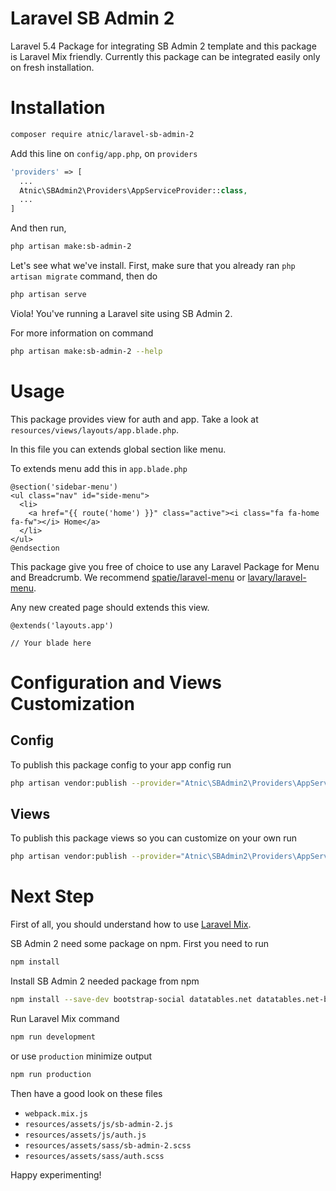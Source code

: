 # Laravel SB Admin 2
Laravel 5.4 Package for integrating SB Admin 2 template and this package is Laravel Mix friendly. Currently this package can be integrated easily only on fresh installation.

# Installation
```bash
composer require atnic/laravel-sb-admin-2
```
Add this line on ```config/app.php```, on  ```providers```
```php
'providers' => [
  ...
  Atnic\SBAdmin2\Providers\AppServiceProvider::class,
  ...
]
```
And then run,
```bash
php artisan make:sb-admin-2
```
Let's see what we've install. First, make sure that you already ran ```php artisan migrate``` command, then do
```bash
php artisan serve
```
Viola! You've running a Laravel site using SB Admin 2.

For more information on command
```bash
php artisan make:sb-admin-2 --help
```

# Usage
This package provides view for auth and app. Take a look at ```resources/views/layouts/app.blade.php```.

In this file you can extends global section like menu.

To extends menu add this in ```app.blade.php```
```blade
@section('sidebar-menu')
<ul class="nav" id="side-menu">
  <li>
    <a href="{{ route('home') }}" class="active"><i class="fa fa-home fa-fw"></i> Home</a>
  </li>
</ul>
@endsection
```

This package give you free of choice to use any Laravel Package for Menu and Breadcrumb. We recommend [spatie/laravel-menu](https://github.com/spatie/laravel-menu) or [lavary/laravel-menu](https://github.com/lavary/laravel-menu).

Any new created page should extends this view.
```blade
@extends('layouts.app')

// Your blade here
```

# Configuration and Views Customization
## Config
To publish this package config to your app config run
```bash
php artisan vendor:publish --provider="Atnic\SBAdmin2\Providers\AppServiceProvider" --tag="config"
```
## Views
To publish this package views so you can customize on your own run
```bash
php artisan vendor:publish --provider="Atnic\SBAdmin2\Providers\AppServiceProvider" --tag="views"
```

# Next Step
First of all, you should understand how to use [Laravel Mix](https://laravel.com/docs/5.4/mix).

SB Admin 2 need some package on npm. First you need to run
```bash
npm install
```

Install SB Admin 2 needed package from npm
```bash
npm install --save-dev bootstrap-social datatables.net datatables.net-bs datatables.net-responsive datatables.net-responsive-bs font-awesome metismenu raphael morris.js startbootstrap-sb-admin-2
```

Run Laravel Mix command
```bash
npm run development
```
or use ```production``` minimize output
```bash
npm run production
```

Then have a good look on these files
- ```webpack.mix.js```
- ```resources/assets/js/sb-admin-2.js```
- ```resources/assets/js/auth.js```
- ```resources/assets/sass/sb-admin-2.scss```
- ```resources/assets/sass/auth.scss```

Happy experimenting!
